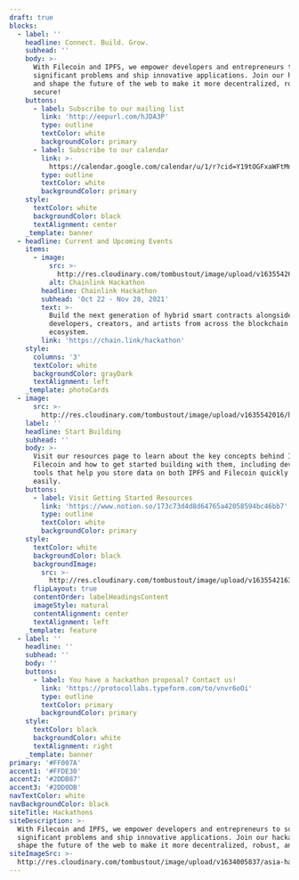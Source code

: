 ```yaml
---
draft: true
blocks:
  - label: ''
    headline: Connect. Build. Grow.
    subhead: ''
    body: >-
      With Filecoin and IPFS, we empower developers and entrepreneurs to solve
      significant problems and ship innovative applications. Join our hackathons
      and shape the future of the web to make it more decentralized, robust, and
      secure!
    buttons:
      - label: Subscribe to our mailing list
        link: 'http://eepurl.com/hJDA3P'
        type: outline
        textColor: white
        backgroundColor: primary
      - label: Subscribe to our calendar
        link: >-
          https://calendar.google.com/calendar/u/1/r?cid=Y19tOGFxaWFtMnBocG9zZDAwbWtkYzZzM3J0c0Bncm91cC5jYWxlbmRhci5nb29nbGUuY29t
        type: outline
        textColor: white
        backgroundColor: primary
    style:
      textColor: white
      backgroundColor: black
      textAlignment: center
    _template: banner
  - headline: Current and Upcoming Events
    items:
      - image:
          src: >-
            http://res.cloudinary.com/tombustout/image/upload/v1635542647/b3c17d_xpncbb.png
          alt: Chainlink Hackathon
        headline: Chainlink Hackathon
        subhead: 'Oct 22 - Nov 28, 2021'
        text: >-
          Build the next generation of hybrid smart contracts alongside
          developers, creators, and artists from across the blockchain
          ecosystem.
        link: 'https://chain.link/hackathon'
    style:
      columns: '3'
      textColor: white
      backgroundColor: grayDark
      textAlignment: left
    _template: photoCards
  - image:
      src: >-
        http://res.cloudinary.com/tombustout/image/upload/v1635542016/hackathon-hex_gmb1ze.svg
    label: ''
    headline: Start Building
    subhead: ''
    body: >-
      Visit our resources page to learn about the key concepts behind IPFS and
      Filecoin and how to get started building with them, including developer
      tools that help you store data on both IPFS and Filecoin quickly and
      easily.
    buttons:
      - label: Visit Getting Started Resources
        link: 'https://www.notion.so/173c73d4d8d64765a42058594bc46bb7'
        type: outline
        textColor: white
        backgroundColor: primary
    style:
      textColor: white
      backgroundColor: black
      backgroundImage:
        src: >-
          http://res.cloudinary.com/tombustout/image/upload/v1635542163/hackathon-slant-bg_ofvckc.svg
      flipLayout: true
      contentOrder: labelHeadingsContent
      imageStyle: natural
      contentAlignment: center
      textAlignment: left
    _template: feature
  - label: ''
    headline: ''
    subhead: ''
    body: ''
    buttons:
      - label: You have a hackathon proposal? Contact us!
        link: 'https://protocollabs.typeform.com/to/vnvr6oOi'
        type: outline
        textColor: primary
        backgroundColor: primary
    style:
      textColor: black
      backgroundColor: white
      textAlignment: right
    _template: banner
primary: '#FF007A'
accent1: '#FFDE30'
accent2: '#2DDB87'
accent3: '#2DD0DB'
navTextColor: white
navBackgroundColor: black
siteTitle: Hackathons
siteDescription: >-
  With Filecoin and IPFS, we empower developers and entrepreneurs to solve
  significant problems and ship innovative applications. Join our hackathons and
  shape the future of the web to make it more decentralized, robust, and secure!
siteImageSrc: >-
  http://res.cloudinary.com/tombustout/image/upload/v1634005837/asia-hackathon-hero_isb8ak.png
---
```


